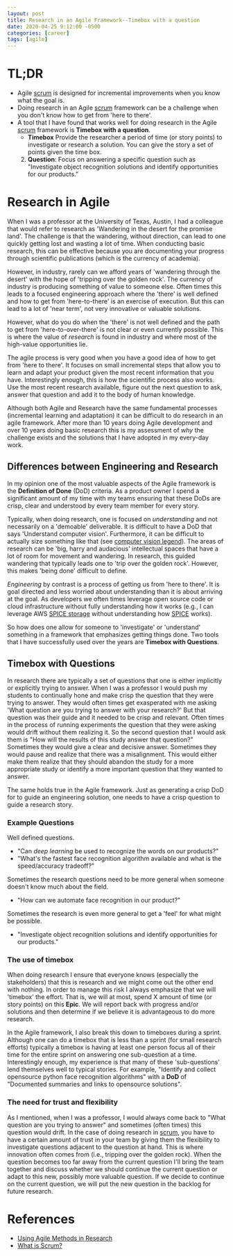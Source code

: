 ```yaml
---
layout: post
title: Research in an Agile Framework--Timebox with a question
date: 2020-04-25 9:12:00 -0500
categories: [career]
tags: [agile]
---
```


# TL;DR

* Agile [scrum](https://www.scrum.org/resources/what-is-scrum) is designed for incremental improvements when you know what the goal is.
* Doing research in an Agile [scrum](https://www.scrum.org/resources/what-is-scrum) framework can be a challenge when you don't know how to get from 'here to there'.
* A tool that I have found that works well for doing research in the Agile [scrum](https://www.scrum.org/resources/what-is-scrum) framework is **Timebox with a question**.
    * **Timebox** Provide the researcher a period of time (or story points) to investigate or research a solution. You can give the story a set of points given the time box. 
    2. **Question**: Focus on answering a specific question such as "Investigate object recognition solutions and identify opportunities for our products."

# Research in Agile

When I was a professor at the University of Texas, Austin, I had a colleague that would refer to research as 'Wandering in the desert for the promise land'. The challenge is that the wandering, without direction, can lead to one quickly getting lost and wasting a lot of time. When conducting basic research, this can be effective because you are documenting your progress through scientific publications (which is the currency of academia). 

However, in industry, rarely can we afford years of 'wandering through the desert' with the hope of 'tripping over the golden rock'. The currency of industry is producing something of value to someone else. Often times this leads to a focused engineering approach where the 'there' is well defined and how to get from 'here-to-there' is an exercise of execution. But this can lead to a lot of 'near term', not very innovative or valuable solutions.

However, what do you do when the 'there' is not well defined and the path to get from 'here-to-over-there' is not clear or even currently possible. This is where the value of *research* is found in industry and where most of the high-value opportunities lie.

The agile process is very good when you have a good idea of how to get from 'here to there'. It focuses on small incremental steps that allow you to learn and adapt your product given the most recent information that you have. Interestingly enough, this is how the scientific process also works. Use the most recent research available, figure out the next question to ask, answer that question and add it to the body of human knowledge.

Although both Agile and Research have the same fundamental processes (incremental learning and adaptation) it can be difficult to do research in an agile framework. After more than 10 years doing Agile development and over 10 years doing basic research this is my assessment of *why* the challenge exists and the solutions that I have adopted in my every-day work.

## Differences between Engineering and Research

In my opinion one of the most valuable aspects of the Agile framework is the **Definition of Done** (DoD) criteria. As a product owner I spend a significant amount of my time with my teams ensuring that these DoDs are crisp, clear and understood by every team member for every story.

Typically, when doing research, one is focused on *understanding* and not necessarily on a 'demoable' deliverable. It is difficult to have a DoD that says 'Understand computer vision'. Furthermore, it can be difficult to actually size something like that (see [computer vision legend](http://www.lyndonhill.com/opinion-cvlegends.html)). The areas of research can be 'big, harry and audacious' intellectual spaces that have a lot of room for movement and wandering. In research, this guided wandering that typically leads one to 'trip over the golden rock'. However, this makes 'being done' difficult to define.

*Engineering* by contrast is a process of getting us from 'here to there'. It is goal directed and less worried about understanding than it is about arriving at the goal. As developers we often times leverage open source code or cloud infrastructure without fully understanding how it works (e.g., I can leverage AWS [SPICE storage](https://docs.aws.amazon.com/quicksight/latest/user/managing-spice-capacity.html) without understanding how [SPICE](https://docs.aws.amazon.com/quicksight/latest/user/managing-spice-capacity.html) works).

So how does one allow for someone to 'investigate' or 'understand' something in a framework that emphasizes getting things done. Two tools that I have successfully used over the years are **Timebox with Questions**.

## Timebox with Questions

In research there are typically a set of questions that one is either implicitly or explicitly trying to answer. When I was a professor I would push my students to continually hone and make crisp the question that they were trying to answer. They would often times get exasperated with me asking 'What question are you trying to answer with your research?' But that question was their guide and it needed to be crisp and relevant. Often times in the process of running experiments the question that they were asking would drift without them realizing it. So the second question that I would ask them is "How will the results of this study answer that question?" Sometimes they would give a clear and decisive answer. Sometimes they would pause and realize that there was a misalignment. This would either make them realize that they should abandon the study for a more appropriate study or identify a more important question that they wanted to answer.

The same holds true in the Agile framework. Just as generating a crisp DoD for to guide an engineering solution, one needs to have a crisp question to guide a research story. 

### Example Questions

Well defined questions.

* "Can *deep learning* be used to recognize the words on our products?"
* "What's the fastest face recognition algorithm available and what is the speed/accuracy tradeoff?"

Sometimes the research questions need to be more general when someone doesn't know much about the field.

* "How can we automate face recognition in our product?"

Sometimes the research is even more general to get a 'feel' for what might be possible.

* "Investigate object recognition solutions and identify opportunities for our products."

### The use of timebox

When doing research I ensure that everyone knows (especially the stakeholders) that this is research and we might come out the other end with nothing. In order to manage this risk I always emphasize that we will 'timebox' the effort. That is, we will at most, spend X amount of time (or story points) on this **Epic**. We will report back with progress and/or solutions and then determine if we believe it is advantageous to do more research.

In the Agile framework, I also break this down to timeboxes during a sprint. Although one can do a timebox that is less than a sprint (for small research efforts) typically a timebox is having at least one person focus all of their time for the entire sprint on answering one sub-question at a time. Interestingly enough, my experience is that many of these 'sub-questions' lend themselves well to typical stories. For example, "Identify and collect opensource python face recognition algorithms" with a **DoD** of "Documented summaries and links to opensource solutions".

### The need for trust and flexibility

As I mentioned, when I was a professor, I would always come back to "What question are you trying to answer" and sometimes (often times) this question would drift. In the case of doing research in [scrum](https://www.scrum.org/resources/what-is-scrum), you have to have a certain amount of trust in your team by giving them the flexibility to investigate questions adjacent to the question at hand. This is where innovation often comes from (i.e., tripping over the golden rock). When the question becomes too far away from the current question I'll bring the team together and discuss whether we should continue the current question or adapt to this new, possibly more valuable question. If we decide to continue on the current question, we will put the new question in the backlog for future research.


# References

* [Using Agile Methods in Research](https://www.3mhisinsideangle.com/blog-post/using-agile-methods-in-research/)
* [What is Scrum?](https://www.scrum.org/resources/what-is-scrum)

